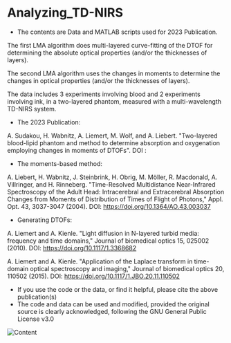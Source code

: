 # Analyzing_TD-NIRS
- The contents are Data and MATLAB scripts used for 2023 Publication.

The first LMA algorithm does multi-layered curve-fitting of the DTOF for determining the absolute optical properties (and/or the thicknesses of layers).

The second LMA algorithm uses the changes in moments to determine the changes in optical properties (and/or the thicknesses of layers).

The data includes 3 experiments involving blood and 2 experiments involving ink, in a two-layered phantom, measured with a multi-wavelength TD-NIRS system.

- The 2023 Publication: 

A. Sudakou, H. Wabnitz, A. Liemert, M. Wolf, and A. Liebert.  "Two-layered blood-lipid phantom and method to determine absorption and oxygenation employing changes in moments of DTOFs".  DOI  : 

- The moments-based method:

A. Liebert, H. Wabnitz, J. Steinbrink, H. Obrig, M. Möller, R. Macdonald, A. Villringer, and H. Rinneberg.  "Time-Resolved Multidistance Near-Infrared Spectroscopy of the Adult Head: Intracerebral and Extracerebral Absorption Changes from Moments of Distribution of Times of Flight of Photons," Appl. Opt. 43, 3037-3047 (2004).  DOI:  https://doi.org/10.1364/AO.43.003037

- Generating DTOFs:

A. Liemert and A. Kienle.  "Light diffusion in N-layered turbid media: frequency and time domains," Journal of biomedical optics 15, 025002 (2010).  DOI:  https://doi.org/10.1117/1.3368682

A. Liemert and A. Kienle.  "Application of the Laplace transform in time-domain optical spectroscopy and imaging," Journal of biomedical optics 20, 110502 (2015).  DOI:  https://doi.org/10.1117/1.JBO.20.11.110502

- If you use the code or the data, or find it helpful, please cite the above publication(s)
- The code and data can be used and modified, provided the original source is clearly acknowledged, following the GNU General Public License v3.0



![Content](https://github.com/asudakou/Analyzing_TD-NIRS/assets/133748951/044257a5-68e9-4ec4-9411-a7fb489dce3a)
